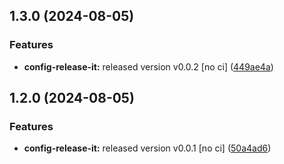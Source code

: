 

## 1.3.0 (2024-08-05)


### Features

* **config-release-it:** released version v0.0.2 [no ci] ([449ae4a](https://github.com/PeterBaker0/FAIMS3/commit/449ae4acc7864ff1c5c8b391296ffc3020418514))

## 1.2.0 (2024-08-05)


### Features

* **config-release-it:** released version v0.0.1 [no ci] ([50a4ad6](https://github.com/PeterBaker0/FAIMS3/commit/50a4ad68cb56a1d0568784b9c4b7c6b5808f5772))